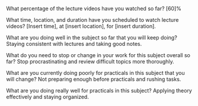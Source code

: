 What percentage of the lecture videos have you watched so far?
[60]%

What time, location, and duration have you scheduled to watch lecture videos?
[Insert time], at [insert location], for [insert duration].

What are you doing well in the subject so far that you will keep doing?
Staying consistent with lectures and taking good notes.

What do you need to stop or change in your work for this subject overall so far?
Stop procrastinating and review difficult topics more thoroughly.

What are you currently doing poorly for practicals in this subject that you will change?
Not preparing enough before practicals and rushing tasks.

What are you doing really well for practicals in this subject?
Applying theory effectively and staying organized.